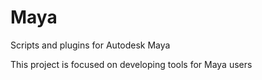 # Maya

Scripts and plugins for Autodesk Maya

This project is focused on developing tools for Maya users
